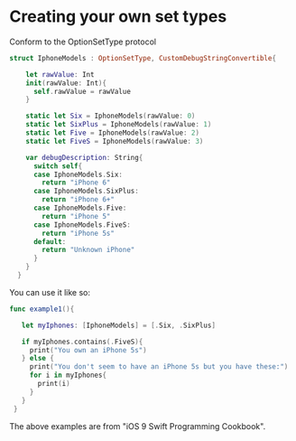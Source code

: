 # Creating your own set types

Conform to the OptionSetType protocol

```swift
struct IphoneModels : OptionSetType, CustomDebugStringConvertible{

    let rawValue: Int
    init(rawValue: Int){
      self.rawValue = rawValue
    }

    static let Six = IphoneModels(rawValue: 0)
    static let SixPlus = IphoneModels(rawValue: 1)
    static let Five = IphoneModels(rawValue: 2)
    static let FiveS = IphoneModels(rawValue: 3)

    var debugDescription: String{
      switch self{
      case IphoneModels.Six:
        return "iPhone 6"
      case IphoneModels.SixPlus:
        return "iPhone 6+"
      case IphoneModels.Five:
        return "iPhone 5"
      case IphoneModels.FiveS:
        return "iPhone 5s"
      default:
        return "Unknown iPhone"
      }
    }
  }
```

You can use it like so:

```swift
func example1(){

   let myIphones: [IphoneModels] = [.Six, .SixPlus]

   if myIphones.contains(.FiveS){
     print("You own an iPhone 5s")
   } else {
     print("You don't seem to have an iPhone 5s but you have these:")
     for i in myIphones{
       print(i)
     }
   }
 }
 ```

 The above examples are from "iOS 9 Swift Programming Cookbook".
